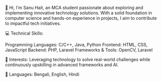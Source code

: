 👋 Hi, I'm Sanu Hait, an MCA student passionate about exploring and implementing innovative technology solutions. With a solid foundation in computer science and hands-on experience in projects, I aim to contribute to impactful tech initiatives.

💻 Technical Skills:

Programming Languages: C/C++, Java, Python
Frontend: HTML, CSS, JavaScript
Backend: PHP, Laravel
Frameworks & Tools: OpenCV, Laravel

🎯 Interests: Leveraging technology to solve real-world challenges while continuously upskilling in advanced frameworks and AI.

🌱 Languages: Bengali, English, Hindi
